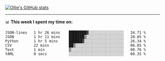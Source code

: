 <!--
**icedpanda/icedpanda** is a ✨ _special_ ✨ repository because its `README.md` (this file) appears on your GitHub profile.

Here are some ideas to get you started:

- 🔭 I’m currently working on ...
- 🌱 I’m currently learning ...
- 👯 I’m looking to collaborate on ...
- 🤔 I’m looking for help with ...
- 💬 Ask me about ...
- 📫 How to reach me: ...
- 😄 Pronouns: ...
- ⚡ Fun fact: ...
-->
[![Ollie's GitHub stats](https://github-readme-stats-icedpanda.vercel.app/api?username=icedpanda&count_private=true&show_icons=true)](https://github.com/icedpanda)

---
📊 **This week I spent my time on:**
<!--START_SECTION:waka-->

```text
JSON-lines   1 hr 26 mins    ████████▓░░░░░░░░░░░░░░░░   34.71 %
JSON         1 hr 11 mins    ███████▒░░░░░░░░░░░░░░░░░   28.85 %
Python       1 hr 5 mins     ██████▓░░░░░░░░░░░░░░░░░░   26.34 %
CSV          22 mins         ██▒░░░░░░░░░░░░░░░░░░░░░░   08.85 %
Text         1 min           ▒░░░░░░░░░░░░░░░░░░░░░░░░   00.76 %
YAML         0 secs          ░░░░░░░░░░░░░░░░░░░░░░░░░   00.35 %
```

<!--END_SECTION:waka-->
